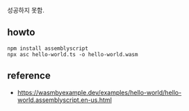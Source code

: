 성공하지 못함.

## howto 

    npm install assemblyscript
    npx asc hello-world.ts -o hello-world.wasm


## reference
- https://wasmbyexample.dev/examples/hello-world/hello-world.assemblyscript.en-us.html